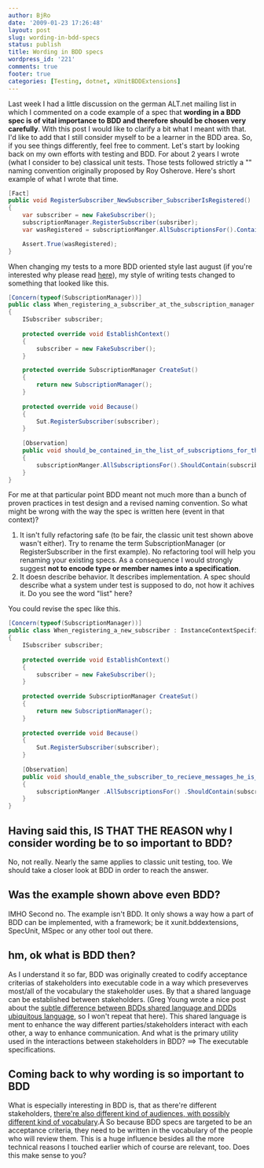 ```yaml
---
author: BjRo
date: '2009-01-23 17:26:48'
layout: post
slug: wording-in-bdd-specs
status: publish
title: Wording in BDD specs
wordpress_id: '221'
comments: true
footer: true
categories: [Testing, dotnet, xUnitBDDExtensions]
---
```


Last week I had a little discussion on the german ALT.net mailing list
in which I commented on a code example of a spec that **wording in a BDD
spec is of vital importance to BDD and therefore should be chosen very
carefully**. With this post I would like to clarify a bit what I meant
with that. I'd like to add that I still consider myself to be a learner
in the BDD area. So, if you see things differently, feel free to
comment. Let's start by looking back on my own efforts with testing and
BDD. For about 2 years I wrote (what I consider to be) classical unit
tests. Those tests followed strictly a "<MethodName>_<Scenario>_<Behavior>" naming convention originally
proposed by Roy Osherove. Here's short example of what I wrote that
time. 

``` csharp A typical unit test ala Roy Osherove naming style
[Fact] 
public void RegisterSubscriber_NewSubscriber_SubscriberIsRegistered() 
{ 
	var subscriber = new FakeSubscriber();
	subscriptionManager.RegisterSubscriber(subsriber); 
	var wasRegistered = subscriptionManger.AllSubscriptionsFor().Contains(subscriber);

	Assert.True(wasRegistered); 
} 
```

When changing my tests to a more BDD oriented style last august (if you're interested why please
read [here](http://www.bjoernrochel.de/2008/08/27/first-steps-with-bdd/)), my style of writing tests changed to something that looked like this.

``` csharp Sub optimal wording 
[Concern(typeof(SubscriptionManager))]
public class When_registering_a_subscriber_at_the_subscription_manager : InstanceContextSpecification<SubscriptionManager>
{ 
	ISubscriber subscriber; 
	
	protected override void EstablishContext() 
	{ 
		subscriber = new FakeSubscriber(); 
	}

	protected override SubscriptionManager CreateSut()
	{ 
		return new SubscriptionManager(); 
	} 
	
	protected override void Because() 
	{
		Sut.RegisterSubscriber(subscriber); 
	}
	
	[Observation] 
	public void should_be_contained_in_the_list_of_subscriptions_for_the_subscribed_message()
	{ 
		subscriptionManger.AllSubscriptionsFor().ShouldContain(subscriber);
	} 
} 
```
For me at that particular point BDD meant not much more than a bunch of proven practices in test design and a revised
naming convention. So what might be wrong with the way the spec is written here (event in that context)?

1.  It isn't fully refactoring safe (to be fair, the classic unit test shown above wasn't either). Try to rename the term
    SubscriptionManager (or RegisterSubscriber in the first example). No refactoring tool will help you renaming your existing specs. As a
    consequence I would strongly suggest **not to encode type or member names into a specification**.
2.  It doesn describe behavior. It describes implementation. A spec should describe what a system under test is supposed to do, not how
    it achives it. Do you see the word "list" here?

You could revise the spec like this. 
``` csharp A revised spec
[Concern(typeof(SubscriptionManager))] 
public class When_registering_a_new_subscriber : InstanceContextSpecification<SubscriptionManager>
{
	ISubscriber subscriber; 
	
	protected override void EstablishContext() 
	{
		subscriber = new FakeSubscriber(); 
	} 
	
	protected override SubscriptionManager CreateSut() 
	{ 
		return new SubscriptionManager(); 
	}
	
	protected override void Because() 
	{ 
		Sut.RegisterSubscriber(subscriber);
	} 
	
	[Observation] 
	public void should_enable_the_subscriber_to_recieve_messages_he_is_interested_in()
	{ 
		subscriptionManger .AllSubscriptionsFor() .ShouldContain(subscriber);
	} 
} 
```

Having said this, IS THAT THE REASON why I consider wording be to so important to BDD?
----------------------------------------------------------------------------------------
No, not really. Nearly the same applies to classic unit testing, too. We should take a closer look at
BDD in order to reach the answer. 

Was the example shown above even BDD?
-----------------------------------------
IMHO Second no. The example isn't BDD. It only shows a way how a part of BDD can be implemented, with a framework; be it
xunit.bddextensions, SpecUnit, MSpec or any other tool out there. 

hm, ok what is BDD then?
--------------------------
As I understand it so far, BDD was originally created to codify acceptance criterias of stakeholders into executable code in a way which preseverves most/all of the vocabulary the
stakeholder uses. By that a shared language can be established between stakeholders. (Greg Young wrote a nice post about the [subtle difference between BDDs shared language and DDDs ubiquitous
language](http://codebetter.com/blogs/gregyoung/archive/2007/10/16/bdd-and-the-shared-language.aspx), so I won't repeat that here). This shared language is ment to enhance
the way different parties/stakeholders interact with each other, a way to enhance communication. And what is the primary utility used in the interactions between stakeholders in BDD? ==> The executable
specifications.  

Coming back to why wording is so important to BDD 
---------------------------------------------------
What is especially interesting in BDD is, that as there're different stakeholders, [there're also different kind of audiences, with
possibly different kind of vocabulary](http://codebetter.com/blogs/aaron.jensen/archive/2008/10/19/bdd-consider-your-audience.aspx).Â
So because BDD specs are targeted to be an acceptance criteria, they need to be written in the vocabulary of the people who will review them.
This is a huge influence besides all the more technical reasons I touched earlier which of course are relevant, too. Does this make sense
to you?
